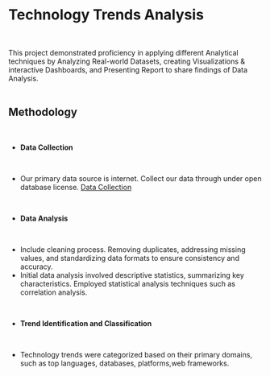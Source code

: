 # Technology Trends Analysis
<br />

This project demonstrated proficiency in applying different Analytical techniques by Analyzing Real-world Datasets, creating
Visualizations & interactive Dashboards, and Presenting Report to  share findings of Data Analysis.
<br /><br />

## Methodology
<br />

* **Data Collection**
<br />

  - Our primary data source is internet. Collect our data through under open database license.
[Data Collection](https://github.com/zaid638/IBM-Capstone-Project/tree/6689b746b651a9f6eecf241b7653ee682e45b449/Data%20Collection)
<br />

* **Data Analysis**
<br />

  - Include cleaning process. Removing duplicates, addressing missing values, and standardizing data formats to ensure consistency and accuracy.
  - Initial data analysis involved descriptive statistics, summarizing key characteristics. Employed statistical analysis techniques such as correlation analysis.
<br />

* **Trend Identification and Classification**
<br />

  - Technology trends were categorized based on their primary domains, such as top languages, databases, platforms,web frameworks.
<br /><br />

